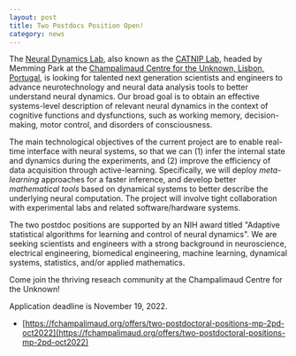 ```yaml
---
layout: post
title: Two Postdocs Position Open!
category: news
---
```


The [Neural Dynamics Lab](https://fchampalimaud.org/research/groups/memming-park), also known as the [CATNIP Lab](catniplab.github.io/), headed by Memming Park at the [Champalimaud Centre for the Unknown, Lisbon, Portugal](https://fchampalimaud.org/champalimaud-research), is looking for talented next generation scientists and engineers to advance neurotechnology and neural data analysis tools to better understand neural dynamics.
Our broad goal is to obtain an effective systems-level description of relevant neural dynamics in the context of cognitive functions and dysfunctions, such as working memory, decision-making, motor control, and disorders of consciousness.

The main technological objectives of the current project are to enable real-time interface with neural systems, so that we can (1) infer the internal state and dynamics during the experiments, and (2) improve the efficiency of data acquisition through active-learning.
Specifically, we will deploy *meta-learning* approaches for a faster inference, and develop better *mathematical tools* based on dynamical systems to better describe the underlying neural computation.
The project will involve tight collaboration with experimental labs and related software/hardware systems.

The two postdoc positions are supported by an NIH award titled "Adaptive statistical algorithms for learning and control of neural dynamics".
We are seeking scientists and engineers with a strong background in neuroscience, electrical engineering, biomedical engineering, machine learning, dynamical systems, statistics, and/or applied mathematics.

Come join the thriving reseach community at the Champalimaud Centre for the Unknown!

Application deadline is November 19, 2022.
 * [https://fchampalimaud.org/offers/two-postdoctoral-positions-mp-2pd-oct2022](https://fchampalimaud.org/offers/two-postdoctoral-positions-mp-2pd-oct2022)
